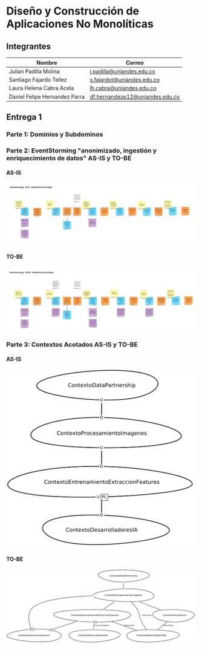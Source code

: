 # Diseño y Construcción de Aplicaciones No Monolíticas

## Integrantes

|Nombre                        |Correo                           |
|------------------------------|---------------------------------|
|Julian Padilla Molina         |j.padilla@uniandes.edu.co        |
|Santiago Fajardo Tellez       |s.fajardot@uniandes.edu.co       |
|Laura Helena Cabra Acela      |lh.cabra@uniandes.edu.co         |
|Daniel Felipe Hernandez Parra |df.hernandezp12@uniandes.edu.co  |

## Entrega 1

### Parte 1: Dominios y Subdominos

### Parte 2: EventStorming "anonimizado, ingestión y enriquecimiento de datos" AS-IS y TO-BE

#### AS-IS

![EventStorming - AS-IS](event-storming/EventStorming%20-%20AS-IS%20-%20SaludTech.jpg)

#### TO-BE

![EventStorming - TO-BE](event-storming/EventStorming%20-%20TO-BE%20-%20SaludTech.jpg)

### Parte 3: Contextos Acotados AS-IS y TO-BE

#### AS-IS

![ContextoAcotado - AS-IS](src-gen/AS-IS%20-%20ContextMap.png)

#### TO-BE

![ContextoAcotado - TO-BE](src-gen/TO-BE%20-%20ContextMap.png)
